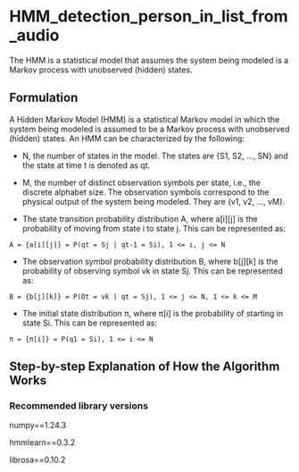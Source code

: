 # HMM_detection_person_in_list_from_audio

The HMM is a statistical model that assumes the system being modeled is a Markov process with unobserved (hidden) states.

## Formulation

A Hidden Markov Model (HMM) is a statistical Markov model in which the system being modeled is assumed to be a Markov process with unobserved (hidden) states. An HMM can be characterized by the following:

- N, the number of states in the model. The states are {S1, S2, ..., SN} and the state at time t is denoted as qt.

- M, the number of distinct observation symbols per state, i.e., the discrete alphabet size. The observation symbols correspond to the physical output of the system being modeled. They are {v1, v2, ..., vM}.

- The state transition probability distribution A, where a[i][j] is the probability of moving from state i to state j. This can be represented as:

```
A = {a[i][j]} = P(qt = Sj | qt-1 = Si), 1 <= i, j <= N
```

- The observation symbol probability distribution B, where b[j][k] is the probability of observing symbol vk in state Sj. This can be represented as:

```
B = {b[j][k]} = P(Ot = vk | qt = Sj), 1 <= j <= N, 1 <= k <= M
```

- The initial state distribution π, where π[i] is the probability of starting in state Si. This can be represented as:

```
π = {π[i]} = P(q1 = Si), 1 <= i <= N
```

## Step-by-step Explanation of How the Algorithm Works

### Recommended library versions

numpy==1.24.3

hmmlearn==0.3.2

librosa==0.10.2
